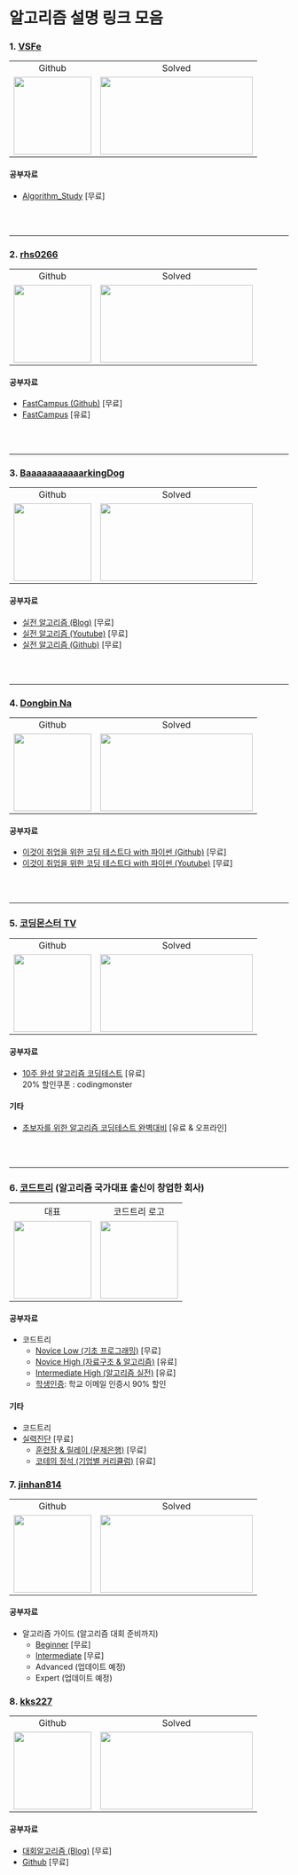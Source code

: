 # 알고리즘 설명 링크 모음

### 1. [VSFe](https://github.com/VSFe)

<table>
    <td align="center">Github</td>
    <td align="center">Solved</td>
    <tr>
        <td height="140px"> <a href="https://github.com/VSFe"><img src="https://avatars.githubusercontent.com/u/4595546?s=460&v=4" width="140px" /></a> </td>
        <td height="140px"> <a href="https://solved.ac/klm03025"><img height="140px" width="275px" src="http://mazassumnida.wtf/api/v2/generate_badge?boj=klm03025" /></a> </td>
    </tr>
</table>

#### 공부자료

 - [Algorithm_Study](https://github.com/VSFe/Algorithm_Study) [무료]

<br><br>
<hr>

### 2. [rhs0266](https://github.com/rhs0266)

<table>
    <td align="center">Github</td>
    <td align="center">Solved</td>
    <tr>
        <td height="140px"> <a href="https://github.com/rhs0266"><img src="https://avatars.githubusercontent.com/u/8068838?s=460&v=4" width="140px" /></a> </td>
        <td height="140px"> <a href="https://solved.ac/rhs0266"><img height="140px" width="275px" src="http://mazassumnida.wtf/api/v2/generate_badge?boj=rhs0266" /></a> </td>
    </tr>
</table>

#### 공부자료

 - [FastCampus (Github)](https://github.com/rhs0266/FastCampus) [무료]
 - [FastCampus](https://fastcampus.co.kr/dev_online_codingtest) [유료]

<br><br>
<hr>

### 3. [BaaaaaaaaaaarkingDog](https://github.com/encrypted-def)

<table>
    <td align="center">Github</td>
    <td align="center">Solved</td>
    <tr>
        <td height="140px"> <a href="https://github.com/encrypted-def"><img src="https://avatars.githubusercontent.com/u/20028331?s=460&u=93ce75536b9f5ab96a8bb99cbac4ccf2925dcc69&v=4" width="140px" /></a> </td>
        <td height="140px"> <a href="https://solved.ac/BaaaaaaaaaaarkingDog"><img height="140px" width="275px" src="http://mazassumnida.wtf/api/v2/generate_badge?boj=BaaaaaaaaaaarkingDog" /></a> </td>
    </tr>
</table>

#### 공부자료

 - [실전 알고리즘 (Blog)](https://blog.encrypted.gg/category/%EA%B0%95%EC%A2%8C/%EC%8B%A4%EC%A0%84%20%EC%95%8C%EA%B3%A0%EB%A6%AC%EC%A6%98) [무료]
 - [실전 알고리즘 (Youtube)](https://www.youtube.com/watch?v=LcOIobH7ues&list=PLtqbFd2VIQv4O6D6l9HcD732hdrnYb6CY) [무료]
 - [실전 알고리즘 (Github)](https://github.com/encrypted-def/basic-algo-lecture) [무료]

<br><br>
<hr>

### 4. [Dongbin Na](https://github.com/ndb796)

<table>
    <td align="center">Github</td>
    <td align="center">Solved</td>
    <tr>
        <td height="140px"> <a href="https://github.com/ndb796"><img src="https://avatars.githubusercontent.com/u/16822641?s=460&u=22684c6613c3532bf34d3ff8de1d782de5b40e3d&v=4" width="140px" /></a> </td>
        <td height="140px"> <a href="https://solved.ac/ndb796"><img height="140px" width="275px" src="http://mazassumnida.wtf/api/v2/generate_badge?boj=ndb796" /></a> </td>
    </tr>
</table>

#### 공부자료

 - [이것이 취업을 위한 코딩 테스트다 with 파이썬 (Github)](https://github.com/ndb796/python-for-coding-test) [무료]
 - [이것이 취업을 위한 코딩 테스트다 with 파이썬 (Youtube)](https://www.youtube.com/watch?v=m-9pAwq1o3w&list=PLRx0vPvlEmdAghTr5mXQxGpHjWqSz0dgC) [무료]

<br><br>
<hr>

### 5. [코딩몬스터 TV](https://github.com/dongyi-kim)

<table>
    <td align="center">Github</td>
    <td align="center">Solved</td>
    <tr>
        <td height="140px"> <a href="https://github.com/dongyi-kim"><img src="https://avatars.githubusercontent.com/u/7837143?v=4" width="140px" /></a> </td>
        <td height="140px"> <a href="https://solved.ac/mitslll"><img height="140px" width="275px" src="http://mazassumnida.wtf/api/v2/generate_badge?boj=mitslll" /></a> </td>
    </tr>
</table>

#### 공부자료

 - [10주 완성 알고리즘 코딩테스트](https://edu.goorm.io/lecture/554/10%EC%A3%BC-%EC%99%84%EC%84%B1-%EC%95%8C%EA%B3%A0%EB%A6%AC%EC%A6%98-%EC%BD%94%EB%94%A9%ED%85%8C%EC%8A%A4%ED%8A%B8) [유료]  
 20% 할인쿠폰 : codingmonster

#### 기타
 - [초보자를 위한 알고리즘 코딩테스트 완벽대비](https://taling.me/Talent/Detail/474) [유료 & 오프라인]

<br><br>
<hr>

### 6. [코드트리](https://www.codetree.ai) (알고리즘 국가대표 출신이 창업한 회사)

<table>
    <td align="center">대표</td>
    <td align="center">코드트리 로고</td>
    <tr>
        <td height="140px"><a href="https://www.codetree.ai/landing"><img height=140px src="https://contents.codetree.ai/homepage/images/landing_page/teachers/img_1.png"/></a></td>
        <td height="140px"><a href="https://www.codetree.ai/landing"><img height=140px src="https://github.com/tony9402/baekjoon/assets/30228292/cccdebad-21f4-46f4-a11e-7124401a1440"/></a></td>
    </tr>
</table>
 
#### 공부자료
* 코드트리
    * [Novice Low (기초 프로그래밍)](https://www.codetree.ai/curriculums/4) [무료]
    * [Novice High (자료구조 & 알고리즘)](https://www.codetree.ai/curriculums/6) [유료]
    * [Intermediate High (알고리즘 실전)](https://www.codetree.ai/curriculums/9) [유료]
    * [학생인증](https://www.codetree.ai/stores): 학교 이메일 인증시 90% 할인

#### 기타
* 코드트리
* [실력진단](https://www.codetree.ai/landing/warm-up/0) [무료]
    * [훈련장 & 릴레이 (문제은행)](https://www.codetree.ai/training-field/home) [무료]
    * [코테의 정석 (기업별 커리큘럼)](https://www.codetree.ai/cote) [유료]


### 7. [jinhan814](https://github.com/jinhan814)

<table>
    <td align="center">Github</td>
    <td align="center">Solved</td>
    <tr>
        <td height="140px"> <a href="https://github.com/jinhan814"><img src="https://avatars.githubusercontent.com/u/77492810?v=4" width="140px" /></a> </td>
        <td height="140px"> <a href="https://solved.ac/jinhan814"><img height="140px" width="275px" src="http://mazassumnida.wtf/api/v2/generate_badge?boj=jinhan814" /></a> </td>
    </tr>
</table>
 
#### 공부자료
* 알고리즘 가이드 (알고리즘 대회 준비까지)
    * [Beginner](https://blog.naver.com/jinhan814/222439906974) [무료]
    * [Intermediate](https://blog.naver.com/jinhan814/222439928629) [무료]
    * Advanced (업데이트 예정)
    * Expert (업데이트 예정)


### 8. [kks227](https://github.com/kks227)

<table>
    <td align="center">Github</td>
    <td align="center">Solved</td>
    <tr>
        <td height="140px"> <a href="https://github.com/kks227"><img src="https://avatars.githubusercontent.com/u/7964142?v=4" width="140px" /></a> </td>
        <td height="140px"> <a href="https://solved.ac/kks227"><img height="140px" width="275px" src="http://mazassumnida.wtf/api/v2/generate_badge?boj=kks227" /></a> </td>
    </tr>
</table>
 
#### 공부자료
* [대회알고리즘 (Blog)](https://blog.naver.com/kks227/220769859177) [무료]
* [Github](https://github.com/kks227/BOJ) [무료]